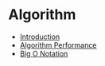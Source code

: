 # Algorithm

- [Introduction](00_intro.md)
- [Algorithm Performance](10_performance.md)
- [Big O Notation](10_performance.md)